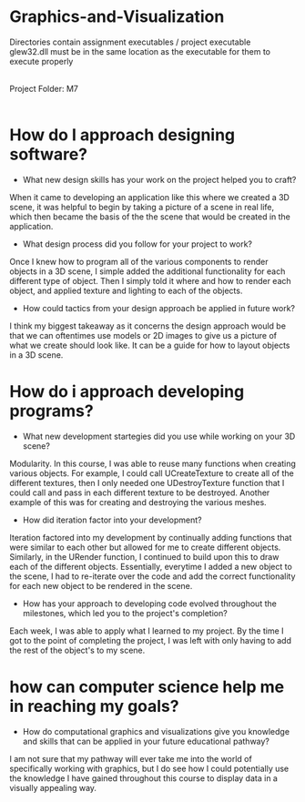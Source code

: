 # Graphics-and-Visualization

Directories contain assignment executables / project executable <br>
glew32.dll must be in the same location as the executable for them to execute properly<br><br>

Project Folder: M7<br><br>

# How do I approach designing software?

- What new design skills has your work on the project helped you to craft?

When it came to developing an application like this where we created a 3D scene, it was helpful to begin by taking a picture of a scene in real life, which then became the basis of the the scene that would be created in the application. 

- What design process did you follow for your project to work?

Once I knew how to program all of the various components to render objects in a 3D scene, I simple added the additional functionality for each different type of object. Then I simply told it where and how to render each object, and applied texture and lighting to each of the objects.

- How could tactics from your design approach be applied in future work?

I think my biggest takeaway as it concerns the design approach would be that we can oftentimes use models or 2D images to give us a picture of what we create should look like. It can be a guide for how to layout objects in a 3D scene.

# How do i approach developing programs?

- What new development startegies did you use while working on your 3D scene?

Modularity. In this course, I was able to reuse many functions when creating various objects. For example, I could call UCreateTexture to create all of the different textures, then I only needed one UDestroyTexture function that I could call and pass in each different texture to be destroyed. Another example of this was for creating and destroying the various meshes.

- How did iteration factor into your development?

Iteration factored into my development by continually adding functions that were similar to each other but allowed for me to create different objects. Similarly, in the URender function, I continued to build upon this to draw each of the different objects. Essentially, everytime I added a new object to the scene, I had to re-iterate over the code and add the correct functionality for each new object to be rendered in the scene.

- How has your approach to developing code evolved throughout the milestones, which led you to the project's completion?

Each week, I was able to apply what I learned to my project. By the time I got to the point of completing the project, I was left with only having to add the rest of the object's to my scene.

# how can computer science help me in reaching my goals?

- How do computational graphics and visualizations give you knowledge and skills that can be applied in your future educational pathway?

I am not sure that my pathway will ever take me into the world of specifically working with graphics, but I do see how I could potentially use the knowledge I have gained throughout this course to display data in a visually appealing way.
